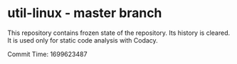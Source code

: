 # util-linux - master branch

This repository contains frozen state of the repository.
Its history is cleared. It is used only for static code
analysis with Codacy.

Commit Time: 1699623487